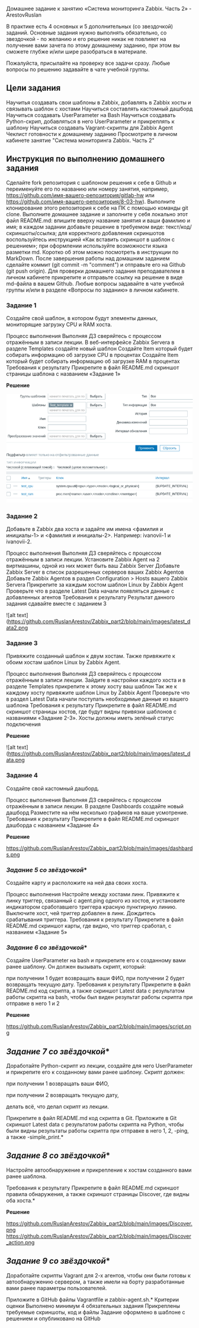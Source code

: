 Домашнее задание к занятию «Система мониторинга Zabbix. Часть 2» - ArestovRuslan

В практике есть 4 основных и 5 дополнительных (со звездочкой) заданий. Основные задания нужно выполнять обязательно, со звездочкой - по желанию и его решение никак не повлияет на получение вами зачета по этому домашнему заданию, при этом вы сможете глубже и/или шире разобраться в материале.

Пожалуйста, присылайте на проверку все задачи сразу. Любые вопросы по решению задавайте в чате учебной группы.

## Цели задания
Научитья создавать свои шаблоны в Zabbix, добавлять в Zabbix хосты и связывать шаблон с хостами
Научиться составлять кастомный дашборд
Научиться создавать UserParameter на Bash
Научиться создавать Python-скрип, добавляться в него UserParameter и прикреплять к шаблону
Научиться создавать Vagrant-скрипты для Zabbix Agent
Чеклист готовности к домашнему заданию
 Просмотрите в личном кабинете занятие "Система мониторинга Zabbix. Часть 2"
## Инструкция по выполнению домашнего задания
Сделайте fork репозитория c шаблоном решения к себе в Github и переименуйте его по названию или номеру занятия, например, https://github.com/имя-вашего-репозитория/gitlab-hw или https://github.com/имя-вашего-репозитория/8-03-hw).
Выполните клонирование этого репозитория к себе на ПК с помощью команды git clone.
Выполните домашнее задание и заполните у себя локально этот файл README.md:
впишите вверху название занятия и ваши фамилию и имя;
в каждом задании добавьте решение в требуемом виде: текст/код/скриншоты/ссылка;
для корректного добавления скриншотов воспользуйтесь инструкцией «Как вставить скриншот в шаблон с решением»;
при оформлении используйте возможности языка разметки md. Коротко об этом можно посмотреть в инструкции по MarkDown.
После завершения работы над домашним заданием сделайте коммит (git commit -m "comment") и отправьте его на Github (git push origin).
Для проверки домашнего задания преподавателем в личном кабинете прикрепите и отправьте ссылку на решение в виде md-файла в вашем Github.
Любые вопросы задавайте в чате учебной группы и/или в разделе «Вопросы по заданию» в личном кабинете.

### **Задание 1**
Создайте свой шаблон, в котором будут элементы данных, мониторящие загрузку CPU и RAM хоста.

Процесс выполнения
Выполняя ДЗ сверяйтесь с процессом отражённым в записи лекции.
В веб-интерфейсе Zabbix Servera в разделе Templates создайте новый шаблон
Создайте Item который будет собирать информацию об загрузке CPU в процентах
Создайте Item который будет собирать информацию об загрузке RAM в процентах
Требования к результату
 Прикрепите в файл README.md скриншот страницы шаблона с названием «Задание 1»

**Решение**

![alt text](https://github.com/RuslanArestov/Zabbix_part2/blob/main/images/template_and_items.png)


### **Задание 2**
Добавьте в Zabbix два хоста и задайте им имена <фамилия и инициалы-1> и <фамилия и инициалы-2>. Например: ivanovii-1 и ivanovii-2.

Процесс выполнения
Выполняя ДЗ сверяйтесь с процессом отражённым в записи лекции.
Установите Zabbix Agent на 2 виртмашины, одной из них может быть ваш Zabbix Server
Добавьте Zabbix Server в список разрешенных серверов ваших Zabbix Agentов
Добавьте Zabbix Agentов в раздел Configuration > Hosts вашего Zabbix Servera
Прикрепите за каждым хостом шаблон Linux by Zabbix Agent
Проверьте что в разделе Latest Data начали появляться данные с добавленных агентов
Требования к результату
Результат данного задания сдавайте вместе с заданием 3

![alt text](https://github.com/RuslanArestov/Zabbix_part2/blob/main/images/latest_data2.png

### **Задание 3**
Привяжите созданный шаблон к двум хостам. Также привяжите к обоим хостам шаблон Linux by Zabbix Agent.

Процесс выполнения
Выполняя ДЗ сверяйтесь с процессом отражённым в записи лекции.
Зайдите в настройки каждого хоста и в разделе Templates прикрепите к этому хосту ваш шаблон
Так же к каждому хосту привяжите шаблон Linux by Zabbix Agent
Проверьте что в раздел Latest Data начали поступать необходимые данные из вашего шаблона
Требования к результату
Прикрепите в файл README.md скриншот страницы хостов, где будут видны привязки шаблонов с названиями «Задание 2-3». Хосты должны иметь зелёный статус подключения

**Решение**

![alt text](https://github.com/RuslanArestov/Zabbix_part2/blob/main/images/latest_data.png

### **Задание 4**
Создайте свой кастомный дашборд.

Процесс выполнения
Выполняя ДЗ сверяйтесь с процессом отражённым в записи лекции.
В разделе Dashboards создайте новый дашборд
Разместите на нём несколько графиков на ваше усмотрение.
Требования к результату
 Прикрепите в файл README.md скриншот дашборда с названием «Задание 4»

**Решение**

https://github.com/RuslanArestov/Zabbix_part2/blob/main/images/dashbards.png

### **Задание 5* со звёздочкой**
Создайте карту и расположите на ней два своих хоста.

Процесс выполнения
Настройте между хостами линк.
Привяжите к линку триггер, связанный с agent.ping одного из хостов, и установите индикатором сработавшего триггера красную пунктирную линию.
Выключите хост, чей триггер добавлен в линк. Дождитесь срабатывания триггера.
Требования к результату
Прикрепите в файл README.md скриншот карты, где видно, что триггер сработал, с названием «Задание 5»

### **Задание 6* со звёздочкой**
Создайте UserParameter на bash и прикрепите его к созданному вами ранее шаблону. Он должен вызывать скрипт, который:

при получении 1 будет возвращать ваши ФИО,
при получении 2 будет возвращать текущую дату.
Требования к результату
Прикрепите в файл README.md код скрипта, а также скриншот Latest data с результатом работы скрипта на bash, чтобы был виден результат работы скрипта при отправке в него 1 и 2

**Решение**

https://github.com/RuslanArestov/Zabbix_part2/blob/main/images/script.png

## **Задание 7* со звёздочкой**
Доработайте Python-скрипт из лекции, создайте для него UserParameter и прикрепите его к созданному вами ранее шаблону. Скрипт должен:

при получении 1 возвращать ваши ФИО,

при получении 2 возвращать текущую дату,

делать всё, что делал скрипт из лекции.

Прикрепите в файл README.md код скрипта в Git. Приложите в Git скриншот Latest data с результатом работы скрипта на Python, чтобы были видны результаты работы скрипта при отправке в него 1, 2, -ping, а также -simple_print.*

## **Задание 8* со звёздочкой**
Настройте автообнаружение и прикрепление к хостам созданного вами ранее шаблона.

Требования к результату
Прикрепите в файл README.md скриншот правила обнаружения, а также скриншот страницы Discover, где видны оба хоста.*

**Решение**

https://github.com/RuslanArestov/Zabbix_part2/blob/main/images/Discover.png
https://github.com/RuslanArestov/Zabbix_part2/blob/main/images/Discover_action.png

## **Задание 9* со звёздочкой**
Доработайте скрипты Vagrant для 2-х агентов, чтобы они были готовы к автообнаружению сервером, а также имели на борту разработанные вами ранее параметры пользователей.

Приложите в GitHub файлы Vagrantfile и zabbix-agent.sh.*
Критерии оценки
Выполнено минимум 4 обязательных задания
Прикреплены требуемые скриншоты, код и файлы
Задание оформлено в шаблоне с решением и опубликовано на GitHub
